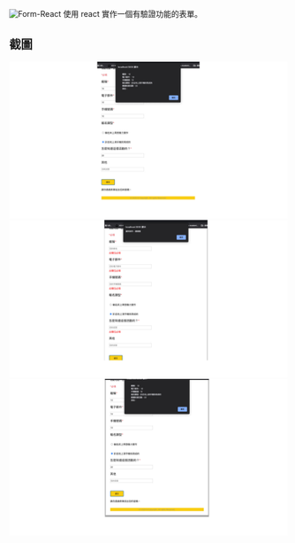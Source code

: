 ![Form-React](https://wozski.github.io/Form-react/)
使用 react 實作一個有驗證功能的表單。
## 截圖
![截圖](https://github.com/Wozski/Form-react/blob/main/pic/Form.jpg)
![截圖](https://github.com/Wozski/Form-react/blob/main/pic/Form2.jpg)
![截圖](https://github.com/Wozski/Form-react/blob/main/pic/Form-3.jpg)

